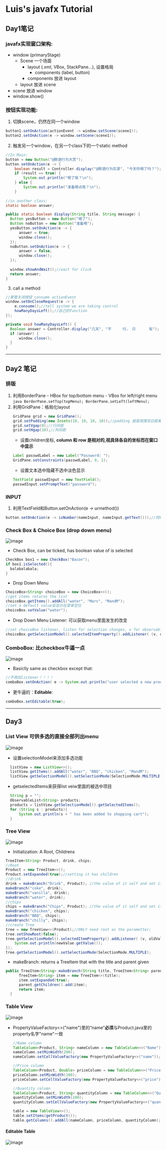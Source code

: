 # Luis's javafx Tutorial

## Day1笔记
### javafx实现窗口架构: 
  - window (primaryStage) 
    - Scene 一个场面
      - layout (.xml, VBox, StackPane...), 设置格局
        - components (label, button)
      - components 放进 layout
    - layout 放进 scene
  - scene 放进 window
  - window.show()
  
### 按钮实现功能: 
  1. 切换scene，仍然在同一个window
  ```java
  button1.setOnAction(actionEvent -> window.setScene(scene1));
  button2.setOnAction(e -> window.setScene(scene1));
  ```
  2. 触发另一个window，在另一个class下的一个static method
  ```java
  //In Main:
  button = new Button("@醉酒行为大赏");
  button.setOnAction(e -> {
      boolean result = Controller.display("@醉酒行为实录", "今天你喝了吗？");
      if (result == true) {
          System.out.println("喝了啥？\n");
      } else {
          System.out.println("准备喝点啥？\n");
      }
      
  //in another class:
  static boolean answer;
  
  public static boolean display(String title, String message) {
    Button yesButton = new Button("喝了");
    Button noButton = new Button("准备喝");
    yesButton.setOnAction(e -> {
        answer = true;
        window.close();
    });
    noButton.setOnAction(e -> {
        answer = false;
        window.close();
    });
    
    window.showAndWait();//wait for click
    return answer;
  }
  ```
  3. call a method
  ```java
  //掌管关闭按钮 consume actionEvent
  window.setOnCloseRequest(e -> {
      e.consume();//tell system we are taking control
      howManyDaysLeft();//自己的function
  });
  
  private void howManyDaysLeft() {
    Boolean answer = Controller.display("几天", "不     行， 只      有");
    if (answer) {
        window.close();
    }
  }
```
--- 
## Day2 笔记
### 排版
  1. 利用BorderPane
    - HBox for top/bottom menu
    - VBox for left/right menu
    ```java
    BorderPane.setTop(topMenu);
    BorderPane.setLeft(leftMenu);
    ```
 2. 利用GridPane：格局化layout
    ```java
    GridPane grid = new GridPane();
    grid.setPadding(new Insets(10, 10, 10, 10));//padding 就是周围空白距离
    grid.setVgap(8);//行间距
    grid.setHgap(10);//列间距
    ```
    - 设置children坐标, **column 和 row 是相对的,视具体各自的坐标而在窗口中显示**
    ```java
    Label passwdLabel = new Label("Password: ");
    GridPane.setConstraints(passwdLabel, 0, 1);
    ```
    - 设置文本选中隐藏不选中淡色显示
    ```java
    TextField passwdInput = new TextField();
    passwdInput.setPromptText("password");
    ```
### INPUT
  1. 利用TextField和Button.setOnAction(e -> urmethod())
  ```java
  button.setOnAction(e -> isNumber(nameInput, nameInput.getText()));//同时获取input因为可以有跟多操作
  ```
### Check Box & Choice Box (drop down menu)
![image](https://media.github.sydney.edu.au/user/3246/files/51f33080-fc31-11e9-9ad6-5fa5860947fb)
  - Check Box, can be ticked, has boolean value of is selected
  ```java
  CheckBox box1 = new CheckBox("Bacon");
  if box1.isSelected(){
    balabalabala;
  }
  ```
  - Drop Down Menu
  ```java
  ChoiceBox<String> choiceBox = new ChoiceBox<>();
  //get items returns the list
  choiceBox.getItems().addAll("water", "Mars", "MandM");
  //set a default value会显示在菜单空位
  choiceBox.setValue("water");
  ```
  - Drop Down Menu Listener: 可以获取menu里面发生的改变
  ```java
  //set choiceBox listener, listen for selection changes, v for observable
  choiceBox.getSelectionModel().selectedItemProperty().addListener( (v, oldValue, newValue) -> System.out.println(newValue));
  ```
### ComboBox: 比checkbox牛逼一点
![image](https://media.github.sydney.edu.au/user/3246/files/34be6200-fc31-11e9-845b-d11c85445990)
  - Basiclly same as checkbox except that:
  ```java
  //不用加listener！！！！
  comboBox.setOnAction( e -> System.out.println("user selected a new product"));
  ```
  - 更牛逼的：**Editable**:
  ```java
  comboBox.setEditable(true);
  ```
--- 
## Day3

### List View 可供多选的直接全部列出menu
![image](https://media.github.sydney.edu.au/user/3246/files/4ba68980-fc1c-11e9-8601-a511976c4fa6)
- 设置selectionModel来添加多选功能
```java
  listView = new ListView<>();
  listView.getItems().addAll("water", "BBQ", "chicken", "MandM");
  listView.getSelectionModel().setSelectionMode(SelectionMode.MULTIPLE);
```
- getselectedItems来获得list veiw里面的被选中项目
```java
  String p = "";
  ObservableList<String> products;
  products = listView.getSelectionModel().getSelectedItems();
  for (String s : products){
      System.out.println(s + " has been added to shopping cart");
  } 
```
### Tree View 
![image](https://media.github.sydney.edu.au/user/3246/files/5d3e6000-fc21-11e9-9394-a4c8b1d9fd84)
  - Initialization: A Root, Childrens
  ```java
  TreeItem<String> Product, drink, chips;
  //Root
  Product = new TreeItem<>();
  Product.setExpanded(true);//setting it has children
  //drink
  drink = makeBranch("Drink", Product); //the value of it self and set its parent
  makeBranch("coke", drink);
  makeBranch("vanilla", drink);
  makeBranch("water", drink);
  //chips
  chips = makeBranch("Chips", Product); //the value of it self and set its parent
  makeBranch("chicken", chips);
  makeBranch("BBQ", chips);
  makeBranch("chilly", chips);
  //create Tree
  tree = new TreeView<>(Product);//ONLY need root as the parametter;
  tree.setShowRoot(false);
  tree.getSelectionModel().selectedItemProperty().addListener( (v, oldValue, newValue) -> {
      System.out.println(newValue.getValue());
  });
  tree.getSelectionModel().setSelectionMode(SelectionMode.MULTIPLE);
  ```
  - makeBranch: returns a TreeItem that with the title and parent given
  ```java
  public TreeItem<String> makeBranch(String title, TreeItem<String> parent){
        TreeItem<String> item = new TreeItem<>(title);
        item.setExpanded(true);
        parent.getChildren().add(item);
        return item;
    }
  ```
### Table View
![image](https://media.github.sydney.edu.au/user/3246/files/6c291080-fc29-11e9-9896-625fbe6afd67)
- PropertyValueFactory<>("name")里的“name”**必须**与Product.java里的property名字"name"一致
  ```java
  //Name column
  TableColumn<Product, String> nameColumn = new TableColumn<>("Name");
  nameColumn.setMinWidth(200);
  nameColumn.setCellValueFactory(new PropertyValueFactory<>("name"));

  //Price column
  TableColumn<Product, Double> priceColumn = new TableColumn<>("Price");
  priceColumn.setMinWidth(100);
  priceColumn.setCellValueFactory(new PropertyValueFactory<>("price"));

  //Quantity column
  TableColumn<Product, String> quantityColumn = new TableColumn<>("Quantity");
  quantityColumn.setMinWidth(100);
  quantityColumn.setCellValueFactory(new PropertyValueFactory<>("quantity"));

  table = new TableView<>();
  table.setItems(getProduct());
  table.getColumns().addAll(nameColumn, priceColumn, quantityColumn);
  ```
#### Editable Table
![image](https://media.github.sydney.edu.au/user/3246/files/a3e48800-fc2a-11e9-873e-2c4c4d0c2946)
